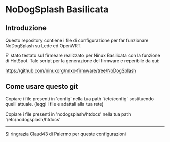 NoDogSplash Basilicata
=============

Introduzione
------------

Questo repository contiene i file di configurazione per far funzionare NoDogSplash su Lede ed OpenWRT.

E' stato testato sul firmeare realizzato per Ninux Basilicata con la funzione di HotSpot.
Tale script per la generazione del firmware e reperibile da qui:

https://github.com/ninuxorg/nnxx-firmware/tree/NoDogSplash

Come usare questo git
---------------

Copiare i file presenti in 'config' nella tua path '/etc/config' sostituendo quelli attuale. (leggi i file e adattali alla tua rete)

Copiare i file presenti in 'nodogsplash/htdocs' nella tua path '/etc/nodogsplash/htdocs'


---------------

Si ringrazia Claud43 di Palermo per queste configurazioni
